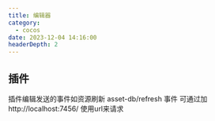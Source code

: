 ```yaml
---
title: 编辑器
category:
  - cocos
date: 2023-12-04 14:16:00
headerDepth: 2
---
```



## 插件
插件编辑发送的事件如资源刷新 asset-db/refresh 事件 可通过加http://localhost:7456/ 使用url来请求